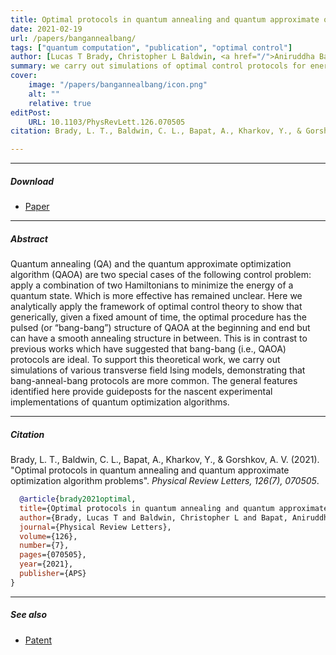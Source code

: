 ```yaml
---
title: Optimal protocols in quantum annealing and quantum approximate optimization algorithm problems 
date: 2021-02-19
url: /papers/bangannealbang/
tags: ["quantum computation", "publication", "optimal control"]
author: [Lucas T Brady, Christopher L Baldwin, <a href="/">Aniruddha Bapat</a>, Yaroslav Kharkov, Alexey V Gorshkov]
summary: we carry out simulations of optimal control protocols for energy minimization on various transverse field Ising models, demonstrating that optimal protocols typically exhibit a bang-anneal-bang pattern.  
cover:
    image: "/papers/bangannealbang/icon.png"
    alt: ""
    relative: true
editPost:
    URL: 10.1103/PhysRevLett.126.070505
citation: Brady, L. T., Baldwin, C. L., Bapat, A., Kharkov, Y., & Gorshkov, A. V. (2021). "Optimal protocols in quantum annealing and quantum approximate optimization algorithm problems". *Physical Review Letters, 126(7), 070505*.

---
```



---

##### Download

- [Paper](/papers/bangannealbang/paper.pdf)

---

##### Abstract

Quantum annealing (QA) and the quantum approximate optimization algorithm (QAOA) are two special cases of the following control problem: apply a combination of two Hamiltonians to minimize the energy of a quantum state. Which is more effective has remained unclear. Here we analytically apply the framework of optimal control theory to show that generically, given a fixed amount of time, the optimal procedure has the pulsed (or “bang-bang”) structure of QAOA at the beginning and end but can have a smooth annealing structure in between. This is in contrast to previous works which have suggested that bang-bang (i.e., QAOA) protocols are ideal. To support this theoretical work, we carry out simulations of various transverse field Ising models, demonstrating that bang-anneal-bang protocols are more common. The general features identified here provide guideposts for the nascent experimental implementations of quantum optimization algorithms.

---

##### Citation

Brady, L. T., Baldwin, C. L., Bapat, A., Kharkov, Y., & Gorshkov, A. V. (2021). "Optimal protocols in quantum annealing and quantum approximate optimization algorithm problems". *Physical Review Letters, 126(7), 070505*.

```BibTeX
  @article{brady2021optimal,
  title={Optimal protocols in quantum annealing and quantum approximate optimization algorithm problems},
  author={Brady, Lucas T and Baldwin, Christopher L and Bapat, Aniruddha and Kharkov, Yaroslav and Gorshkov, Alexey V},
  journal={Physical Review Letters},
  volume={126},
  number={7},
  pages={070505},
  year={2021},
  publisher={APS}
}
```

---

##### See also

+ [Patent](/papers/babpatent/)
